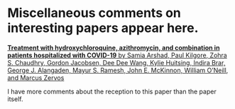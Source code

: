 # Miscellaneous comments on interesting papers appear here.


[
**Treatment with hydroxychloroquine, azithromycin, and
combination in patients hospitalized with COVID-19** by
Samia Arshad, Paul Kilgore, Zohra S. Chaudhry, Gordon Jacobsen, Dee Dee Wang,
Kylie Huitsing, Indira Brar, George J. Alangaden, Mayur S. Ramesh,
John E. McKinnon, William O’Neill, and Marcus Zervos
](./Arshad_et_al.html)

I have more comments about the reception to this paper than the paper itself.


